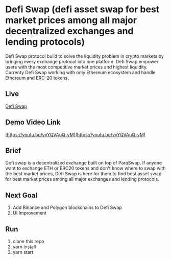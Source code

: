 # Defi Swap (defi asset swap for best market prices among all major decentralized exchanges and lending protocols)

Defi Swap protocol build to solve the liquidity problem in crypto markets by bringing every exchange protocol into one platform. Defi Swap empower users with the most competitive market prices and highest liquidity. Currenty Defi Swap working with only Ethereum ecosystem and handle Ethereum and ERC-20 tokens.

## Live

[Defi Swap](https://opendefiswap.netlify.app/)

## Demo Video Link

[https://youtu.be/vvYQVAuQ-yM](https://youtu.be/vvYQVAuQ-yM)

## Brief

Defi swap is a decentralized exchange built on top of ParaSwap. If anyone want to exchange ETH or ERC20 tokens and don't know where to swap with the best market prices, Defi Swap is here for them to find best asset swap for best market prices among all major exchanges and lending protocols.

## Next Goal

1. Add Binance and Polygon blockchains to Defi Swap
2. UI Improvement

## Run

1) clone this repo  
2) yarn install
3) yarn start